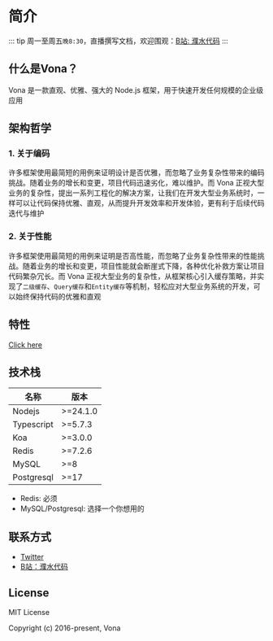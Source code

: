 # 简介

::: tip
周一至周五`晚8:30`，直播撰写文档，欢迎围观：[B站: 濮水代码](https://space.bilibili.com/454737998)
:::

## 什么是Vona？

Vona 是一款直观、优雅、强大的 Node.js 框架，用于快速开发任何规模的企业级应用

## 架构哲学

### 1. 关于编码

许多框架使用最简短的用例来证明设计是否优雅，而忽略了业务复杂性带来的编码挑战。随着业务的增长和变更，项目代码迅速劣化，难以维护。而 Vona 正视大型业务的复杂性，提出一系列工程化的解决方案，让我们在开发大型业务系统时，一样可以让代码保持优雅、直观，从而提升开发效率和开发体验，更有利于后续代码迭代与维护

### 2. 关于性能

许多框架使用最简短的用例来证明是否高性能，而忽略了业务复杂性带来的性能挑战。随着业务的增长和变更，项目性能就会断崖式下降，各种优化补救方案让项目代码繁杂冗长。而 Vona 正视大型业务的复杂性，从框架核心引入缓存策略，并实现了`二级缓存`、`Query缓存`和`Entity缓存`等机制，轻松应对大型业务系统的开发，可以始终保持代码的优雅和直观

## 特性

[Click here](https://juejin.cn/post/7509709812857110582)

## 技术栈

|名称|版本|
|--|--|
|Nodejs| >=24.1.0 |
|Typescript| >=5.7.3 |
|Koa|>=3.0.0|
|Redis|>=7.2.6|
|MySQL|>=8|
|Postgresql|>=17|

* Redis: 必须
* MySQL/Postgresql: 选择一个你想用的

## 联系方式

- [Twitter](https://x.com/zhennann2024)
- [B站：濮水代码](https://space.bilibili.com/454737998)

## License

MIT License

Copyright (c) 2016-present, Vona

